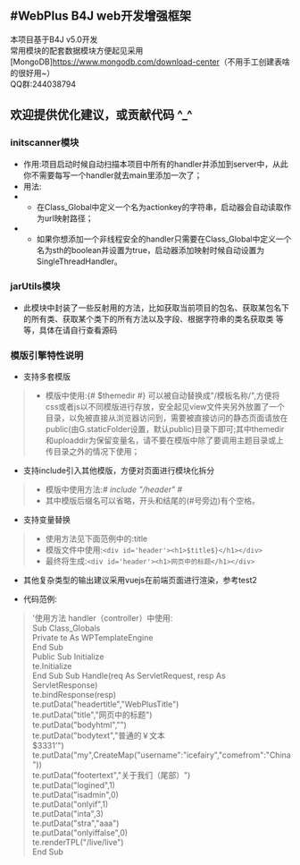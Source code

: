 #WebPlus B4J web开发增强框架
---
> 
本项目基于B4J v5.0开发  
常用模块的配套数据模块方便起见采用[MongoDB]<https://www.mongodb.com/download-center>（不用手工创建表啥的很好用~）  
QQ群:244038794  

欢迎提供优化建议，或贡献代码 ^_^
---
### initscanner模块  
* 作用:项目启动时候自动扫描本项目中所有的handler并添加到server中，从此你不需要每写一个handler就去main里添加一次了；  
* 用法:  
* * 在Class_Global中定义一个名为actionkey的字符串，启动器会自动读取作为url映射路径；  
* * 如果你想添加一个非线程安全的handler只需要在Class_Global中定义一个名为sth的boolean并设置为true，启动器添加映射时候自动设置为SingleThreadHandler。

### jarUtils模块
* 此模块中封装了一些反射用的方法，比如获取当前项目的包名、获取某包名下的所有类、获取某个类下的所有方法以及字段、根据字符串的类名获取类 等等，具体在请自行查看源码



   
### 模版引擎特性说明
* 支持多套模版
> * 模版中使用:{# $themedir #} 可以被自动替换成"/模板名称/",方便将css或者js以不同模版进行存放，安全起见view文件夹另外放置了一个目录，以免被直接从浏览器访问到，需要被直接访问的静态页面请放在public(由G.staticFolder设置，默认public)目录下即可;其中themedir和uploaddir为保留变量名，请不要在模版中除了要调用主题目录或上传目录之外的情况下使用；

* 支持include引入其他模版，方便对页面进行模块化拆分
> * 模版中使用方法:_# include "/header" #_
> * 其中模版后缀名可以省略，开头和结尾的(#号旁边)有个空格。

* 支持变量替换  
> * 使用方法见下面范例中的:title
> * 模版文件中使用:`<div id='header'><h1>$title$}</h1></div>`<br>
> * 最终将生成:`<div id='header'><h1>网页中的标题</h1></div>`

* 其他复杂类型的输出建议采用vuejs在前端页面进行渲染，参考test2

* 代码范例:
> '使用方法 handler（controller）中使用:   
Sub Class_Globals  
    Private te As WPTemplateEngine  
End Sub  
Public Sub Initialize  
    te.Initialize  
End Sub 
Sub Handle(req As ServletRequest, resp As ServletResponse)  
    te.bindResponse(resp)  
	te.putData("headertitle","WebPlusTitle")  
	te.putData("title","网页中的标题")  
	te.putData("bodyhtml","<script>al1ert('test');</script>")  
	te.putData("bodytext","普通的￥文本<br />$3331'")  
	te.putData("my",CreateMap("username":"icefairy","comefrom":"China"))  
	te.putData("footertext","关于我们（尾部）")  
	te.putData("logined",1)  
	te.putData("isadmin",0)  
	te.putData("onlyif",1)  
	te.putData("inta",3)  
	te.putData("stra","aaa")  
	te.putData("onlyiffalse",0)  
	te.renderTPL("/live/live")  
End Sub  
